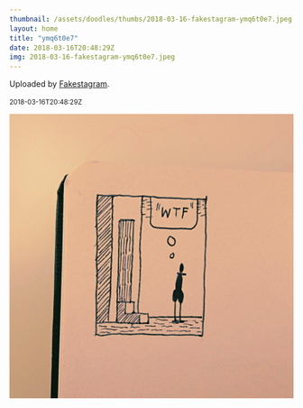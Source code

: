 ```yaml
---
thumbnail: /assets/doodles/thumbs/2018-03-16-fakestagram-ymq6t0e7.jpeg
layout: home
title: "ymq6t0e7"
date: 2018-03-16T20:48:29Z
img: 2018-03-16-fakestagram-ymq6t0e7.jpeg
---
```


Uploaded by [Fakestagram](https://github.com/opyate/fakestagram).

<small>2018-03-16T20:48:29Z</small>

![Uploaded by Fakestagram](/assets/doodles/original/2018-03-16-fakestagram-ymq6t0e7.jpeg)
